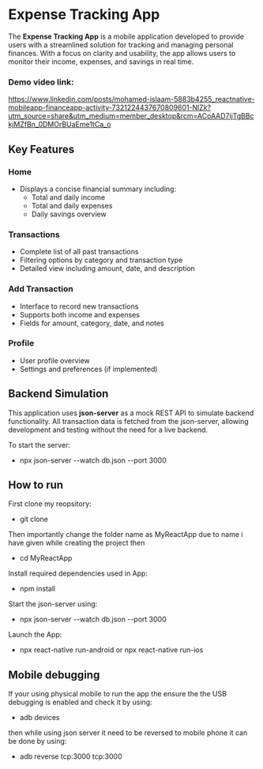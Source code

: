 # Expense Tracking App

The **Expense Tracking App** is a mobile application developed to provide users with a streamlined solution for tracking and managing personal finances. With a focus on clarity and usability, the app allows users to monitor their income, expenses, and savings in real time.

### Demo video link:
https://www.linkedin.com/posts/mohamed-islaam-5883b4255_reactnative-mobileapp-financeapp-activity-7321224437670809601-NlZk?utm_source=share&utm_medium=member_desktop&rcm=ACoAAD7ijTgBBckjMZfBn_0DMOrBUaEme1tCa_o


## Key Features

### Home
- Displays a concise financial summary including:
  - Total and daily income
  - Total and daily expenses
  - Daily savings overview

### Transactions
- Complete list of all past transactions
- Filtering options by category and transaction type
- Detailed view including amount, date, and description

### Add Transaction
- Interface to record new transactions
- Supports both income and expenses
- Fields for amount, category, date, and notes

### Profile
- User profile overview
- Settings and preferences (if implemented)

## Backend Simulation

This application uses **json-server** as a mock REST API to simulate backend functionality. All transaction data is fetched from the json-server, allowing development and testing without the need for a live backend.

To start the server:
- npx json-server --watch db.json --port 3000

## How to run

First clone my reopsitory:
- git clone <repository-url>

Then importantly change the folder name as MyReactApp due to name i have given while creating the project
then
- cd MyReactApp

Install required dependencies used in App:
- npm install

Start the json-server using:
- npx json-server --watch db.json --port 3000

Launch the App:
- npx react-native run-android 
    or
  npx react-native run-ios

## Mobile debugging
If your using physical mobile to run the app the ensure the the USB debugging is enabled and check it by using:
- adb devices

then while using json server it need to be reversed to mobile phone it can be done by using:
- adb reverse tcp:3000 tcp:3000
